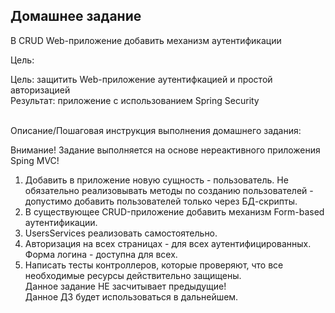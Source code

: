 <div class="learning-near__item">
<h2 class="learning-near__header">Домашнее задание</h2>
<div class="text text_p-small text_default learning-markdown js-learning-markdown"><p>В CRUD Web-приложение добавить механизм аутентификации</p>
</div>
<div class="text text_p-small text_default text_bold">Цель:</div>
<div class="text text_p-small text_default learning-markdown js-learning-markdown"><p>Цель: защитить Web-приложение аутентифкацией и простой авторизацией<br>Результат: приложение с использованием Spring Security</p>
</div>
<br>
<div class="text text_p-small text_default text_bold">Описание/Пошаговая инструкция выполнения домашнего задания:</div>
<div class="text text_p-small text_default learning-markdown js-learning-markdown"><p>Внимание! Задание выполняется на основе нереактивного приложения Sping MVC!</p>
<ol>
<li>Добавить в приложение новую сущность - пользователь. Не обязательно реализовывать методы по созданию пользователей - допустимо добавить пользователей только через БД-скрипты.</li>
<li>В существующее CRUD-приложение добавить механизм Form-based аутентификации.</li>
<li>UsersServices реализовать самостоятельно.</li>
<li>Авторизация на всех страницах - для всех аутентифицированных. Форма логина - доступна для всех.</li>
<li>Написать тесты контроллеров, которые проверяют, что все необходимые ресурсы действительно защищены.<br>Данное задание НЕ засчитывает предыдущие!<br>Данное ДЗ будет использоваться в дальнейшем.</li>
</ol>
</div>
</div>